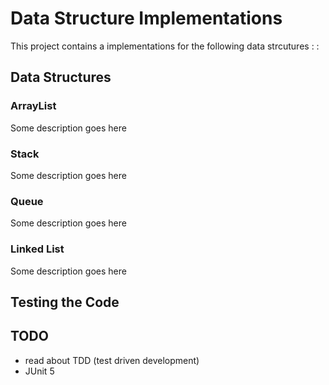 # Data Structure Implementations
This project contains a implementations for the following data strcutures
:
:


## Data Structures
### ArrayList
Some description goes here
### Stack
Some description goes here
### Queue
Some description goes here
### Linked List
Some description goes here


## Testing the Code


## TODO
- read about TDD (test driven development)
- JUnit 5

